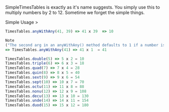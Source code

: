 SimpleTimesTables is exactly as it's name suggests. You simply use this to
multiply numbers by 2 to 12. Sometime we forget the simple things.

Simple Usage >

```js
TimesTables.anyWithAny(41, 39) => 41 x 39  => 10
```

```js
Note
("The second arg in an anyWithAny() method defaults to 1 if a number isn't provided")
=> TimesTables.anyWithAny(41) => 41 x 1  = 41
```

```js
TimesTables.double(5) => 5 x 2 = 10
TimesTables.triple(6) => 6 x 3 = 18
TimesTables.quad(7) => 7 x 4 = 28
TimesTables.quin(8) => 8 x 5 = 40
TimesTables.sext(9) => 9 x 6 = 54
TimesTables.sept(10) => 10 x 7 = 70
TimesTables.octu(11) => 11 x 8 = 88
TimesTables.nonu(12) => 12 x 9 = 108
TimesTables.decu(13) => 13 x 10 = 130
TimesTables.unde(14) => 14 x 11 = 154
TimesTables.duod(15) => 15 x 12 = 180
```
